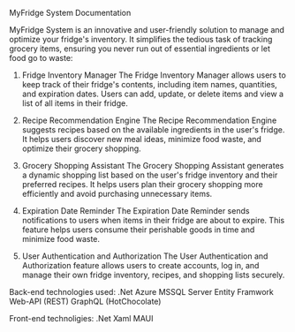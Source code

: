 MyFridge System Documentation

MyFridge System is an innovative and user-friendly solution to manage and optimize your fridge's inventory. It simplifies the tedious task of tracking grocery items, ensuring you never run out of essential ingredients or let food go to waste:

1. Fridge Inventory Manager
The Fridge Inventory Manager allows users to keep track of their fridge's contents, including item names, quantities, and expiration dates. Users can add, update, or delete items and view a list of all items in their fridge.

2. Recipe Recommendation Engine
The Recipe Recommendation Engine suggests recipes based on the available ingredients in the user's fridge. It helps users discover new meal ideas, minimize food waste, and optimize their grocery shopping.

3. Grocery Shopping Assistant
The Grocery Shopping Assistant generates a dynamic shopping list based on the user's fridge inventory and their preferred recipes. It helps users plan their grocery shopping more efficiently and avoid purchasing unnecessary items.

4. Expiration Date Reminder
The Expiration Date Reminder sends notifications to users when items in their fridge are about to expire. This feature helps users consume their perishable goods in time and minimize food waste.

5. User Authentication and Authorization
The User Authentication and Authorization feature allows users to create accounts, log in, and manage their own fridge inventory, recipes, and shopping lists securely.

Back-end technologies used:
.Net
Azure
MSSQL Server
Entity Framwork
Web-API (REST)
GraphQL (HotChocolate)

Front-end technoligies:
.Net
Xaml
MAUI
